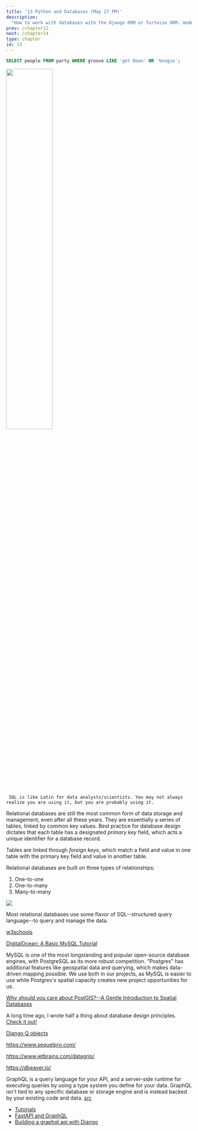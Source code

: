 ```yaml
---
title: '13 Python and Databases (May 27 PM)'
description:
  "How to work with databases with the Django ORM or Tortoise ORM. models.py"
prev: /chapter12
next: /chapter14
type: chapter
id: 13
---
```


<exercise id="1" title="That '70s Database Language">

```sql
SELECT people FROM party WHERE groove LIKE 'get Down' OR 'boogie';

```

<img src="https://img1.looper.com/img/gallery/we-finally-understand-why-that-70s-show-was-canceled/intro-1568723982.jpg" width="50%">

` SQL is like Latin for data analysts/scientists. You may not always realize you are using it, but you are probably using it.`






</exercise>

<exercise id="2" title="Relational Database Design">

Relational databases are still the most common form of data storage and management, even after all these years. They are essentially a series of tables, linked by common key values. Best practice for database design dictates that each table has a designated _primary key_ field, which acts a unique identifier for a database record.

Tables are linked through _foreign keys_, which match a field and value in one table with the primary key field and value in another table.


Relational databases are built on three types of relationships:

1. One-to-one
2. One-to-many
3. Many-to-many

<img src="er.png">

</exercise>
<exercise id="3" title="SQL">

Most relational databases use some flavor of SQL--structured query language--to query and manage the data.

[w3schools](https://www.w3schools.com/sql/default.asp)

[DigitalOcean: A Basic MySQL Tutorial](https://www.digitalocean.com/community/tutorials/a-basic-mysql-tutorial)

MySQL is one of the most longstanding and popular open-source database engines, with PostgreSQL as its more robust competition. "Postgres" has additional features like geospatial data and querying, which makes data-driven mapping possible. We use both in our projects, as MySQL is easier to use while Postgres's spatial capacity creates new project opportunities for us.

[Why should you care about PostGIS?--A Gentle Introduction to Spatial Databases](https://medium.com/@tjukanov/why-should-you-care-about-postgis-a-gentle-introduction-to-spatial-databases-9eccd26bc42b)

A long time ago, I wrote half a thing about database design principles. [Check it out!](https://docs.google.com/document/d/1TPVSVuMJk2kQ-G2rMBhBLoB5dH5ghQl0_H0IBP6FYIY/edit)

</exercise>

<exercise id="4" title="DB">

[Django Q objects](https://docs.djangoproject.com/en/3.0/topics/db/queries/#complex-lookups-with-q-objects)

https://www.sequelpro.com/

https://www.jetbrains.com/datagrip/

https://dbeaver.io/

</exercise>

<exercise id="5" title="GraphQL">

GraphQL is a query language for your API, and a server-side runtime for executing queries by using a type system you define for your data. GraphQL isn't tied to any specific database or storage engine and is instead backed by your existing code and data. [src](https://graphql.org/learn/)

- [Tutorials](https://www.graphql.com/tutorials/)
- [FastAPI and GraphQL](https://fastapi.tiangolo.com/advanced/graphql/)
- [Building a graphql api with Django](https://stackabuse.com/building-a-graphql-api-with-django/)

</exercise>
